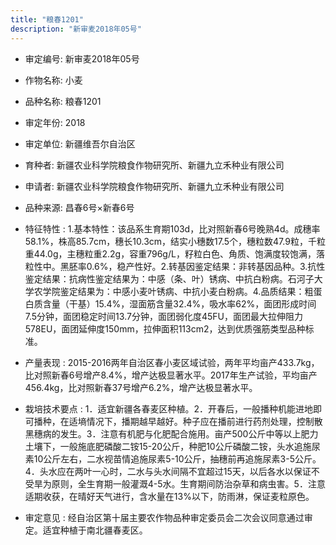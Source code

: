 ```yaml
---
title: "粮春1201"
description: "新审麦2018年05号"
---
```

* 审定编号:  新审麦2018年05号

*  作物名称:  小麦

*  品种名称:  粮春1201

*  审定年份:  2018

*  审定单位:  新疆维吾尔自治区

* 育种者:  新疆农业科学院粮食作物研究所、新疆九立禾种业有限公司

*  申请者:  新疆农业科学院粮食作物研究所、新疆九立禾种业有限公司

*  品种来源:  昌春6号×新春6号

*  特征特性 : 
1.基本特性：该品系生育期103d，比对照新春6号晚熟4d。成穗率58.1%，株高85.7cm，穗长10.3cm，结实小穗数17.5个，穗粒数47.9粒，千粒重44.0g，主穗粒重2.2g，容重796g/L，籽粒白色、角质、饱满度较饱满，落粒性中。黑胚率0.6%，稳产性好。2.转基因鉴定结果：非转基因品种。3.抗性鉴定结果：抗病性鉴定结果为：中感（条、叶）锈病、中抗白粉病。石河子大学农学院鉴定结果为：中感小麦叶锈病、中抗小麦白粉病。4.品质结果：粗蛋白质含量（干基）15.4%，湿面筋含量32.4%，吸水率62%，面团形成时间7.5分钟，面团稳定时间13.7分钟，面团弱化度45FU，面团最大拉伸阻力578EU，面团延伸度150mm，拉伸面积113cm2，达到优质强筋类型品种标准。
 
*  产量表现 : 
2015-2016两年自治区春小麦区域试验，两年平均亩产433.7kg，比对照新春6号增产8.4%，增产达极显著水平。2017年生产试验，平均亩产456.4kg，比对照新春37号增产6.2%，增产达极显著水平。

*  栽培技术要点 : 
1．适宜新疆各春麦区种植。2．开春后，一般播种机能进地即可播种，在适墒情况下，播期越早越好。种子应在播前进行药剂处理，控制散黑穗病的发生。3．注意有机肥与化肥配合施用。亩产500公斤中等以上肥力土壤下，一般施底肥磷酸二铵15-20公斤，种肥10公斤磷酸二铵，头水追施尿素10公斤左右，二水视苗情追施尿素5-10公斤，抽穗前再追施尿素3-5公斤。4．头水应在两叶一心时，二水与头水间隔不宜超过15天，以后各水以保证不受旱为原则，全生育期一般灌溉4-5水。生育期间防治杂草和病虫害。5．注意适期收获，在晴好天气进行，含水量在13%以下，防雨淋，保证麦粒原色。

*  审定意见 : 
经自治区第十届主要农作物品种审定委员会二次会议同意通过审定。适宜种植于南北疆春麦区。

